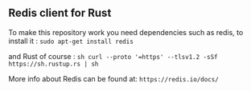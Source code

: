 ## Redis client for Rust

To make this repository work you need dependencies such as redis, to install it
: `sudo apt-get install redis`

and Rust of course :
`sh curl --proto '=https' --tlsv1.2 -sSf https://sh.rustup.rs | sh`

More info about Redis can be found at: `https://redis.io/docs/`
